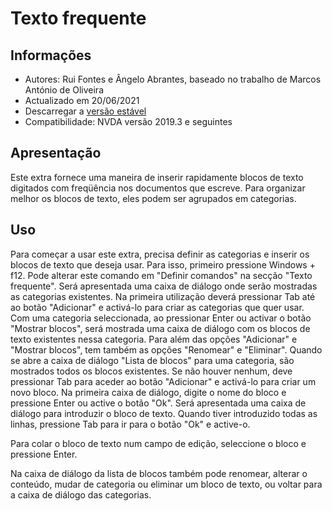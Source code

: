 # Texto frequente #

## Informações
* Autores: Rui Fontes e Ângelo Abrantes, baseado no trabalho de Marcos António de Oliveira
* Actualizado em 20/06/2021
* Descarregar a [versão estável][1]
* Compatibilidade: NVDA versão 2019.3 e seguintes

## Apresentação
Este extra fornece uma maneira de inserir rapidamente blocos de texto digitados com freqüência nos documentos que escreve.
Para organizar melhor os blocos de texto, eles podem ser agrupados em categorias.

## Uso
Para começar a usar este extra, precisa definir as categorias e inserir os blocos de texto que deseja usar.
Para isso, primeiro pressione Windows + f12. Pode alterar este comando em "Definir comandos" na secção "Texto frequente".
Será apresentada uma caixa de diálogo onde serão mostradas as categorias existentes. Na primeira utilização deverá pressionar Tab até ao botão "Adicionar" e activá-lo para criar as categorias que quer usar.
Com uma categoria seleccionada, ao pressionar Enter ou activar o botão "Mostrar blocos", será mostrada uma caixa de diálogo com os blocos de texto existentes nessa categoria.
Para além das opções "Adicionar" e "Mostrar blocos", tem também as opções "Renomear" e "Eliminar".
Quando se abre a caixa de diálogo "Lista de blocos" para uma categoria, são mostrados todos os blocos existentes.
Se não houver nenhum, deve pressionar Tab para aceder ao botão "Adicionar" e activá-lo para criar um novo bloco.
Na primeira caixa de diálogo, digite o nome do bloco e pressione Enter ou active o botão "Ok".
Será apresentada uma caixa de diálogo para introduzir o bloco de texto.
Quando tiver  introduzido todas as linhas, pressione Tab para ir para o botão "Ok" e active-o.

Para colar o bloco de texto num campo de edição, seleccione o bloco e pressione Enter.

Na caixa de diálogo da lista de blocos também pode renomear, alterar o conteúdo, mudar de categoria ou eliminar um bloco de texto, ou voltar para a caixa de diálogo das categorias.

[1]: https://github.com/ruifontes/frequentText/releases/download/21.06/frequentText-21.06.nvda-addon
